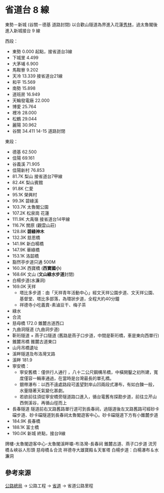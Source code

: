 # 省道台 8 線
東勢－新城 (谷關－德基 道路封閉)
 以合歡山隧道為界進入花蓮[秀林](972秀林.md)，過太魯閣後進入新城接台 9 線

西段：
* 東勢 0.000 起點，接省道台3線
* 下城里 4.499
* 大茅埔 6.900
* 馬鞍寮 9.202
* 天冷 13.339 接省道台21線
* 和平 15.569
* 南勢 15.898
* 道班房 16.949
* 天輪發電廠 22.000
* 博愛 25.764
* 裡冷 28.000
* 松鶴 29.044
* 麗陽 30.962
* 谷關 34.411 14-15 道路封閉

東段：
* 德基 62.500
* 佳陽 69.161
* 谷義溪 71.905
* 佳陽新村 76.853
* 81.7K 梨山 接省道台7甲線
* 82.4K 梨山賓館
* 91.8K 仁愛
* 95.1K 榮興村
* 99.3K 碧綠溪
* 103.7K 太魯閣公園
* 107.2K 松泉崗
花蓮
* 111.9K 大禹嶺 接省道台14甲線
* 116.7K 關原 (觀雲山莊)
* 128.8K **碧綠神木**
* 132.3K 慈恩橋
* 141.9K 新白楊橋
* 147.9K 華綠橋
* 153.1K 洛韶橋
* 豁然亭步道只通 500M
* 160.3K 西寶橋 (**西寶國小**)
* 168.6K 文山 (**文山綠水步道**封閉)
* 白楊步道(水濂洞)
* 169.0K 天祥
	* 塔比多步道：由「天祥青年活動中心」經文天祥公園步道、文天祥公園、基督堂、塔比多部落，為環狀步道，全程大約40分鐘
	* 祥德寺小吃義賣-素滷豆干、梅子茶
* 綠水
* 合流
* 慈母橋 172.0 錐麓古道西口
* 九曲洞隧道 (九曲洞步道)
* 靳珩隧道 + 燕子口隧道 (舊路是燕子口步道，中間是靳珩橋，車是東向西單行)
* 錐麓吊橋 錐麓古道東口
* 山月吊橋遺址
* 溪畔隧道及布洛灣叉路
* 溪畔 181.9
* 寧安橋：
	* 寧安舊橋：僅供行人通行 ，八十二公尺鋼構吊橋，中橫開鑿之初所建，寬度僅容一輛車通過，在當時是台灣最長的單孔橋。
	* 銀帶瀑布：以西不遠處路段可遙望對岸山凹兩段式瀑布，有如白鍊一般，水量隨著天氣變化甚劇。
	* 若欲前往須從寧安橋旁隧道路口進入，循台電舊有探勘步道，前往立芹山西側溪谷，再循山徑而上
* 長春隧道 隧道前右叉路舊路單行道可到長春祠，過隧道後左叉路舊路可經砂卡礑步道、砂卡礑隧道到長春祠太魯閣遊客中心。砂卡礑隧道下方有小錐麓步道
* 184.9K 長春橋
* 188.1K 富士橋
* 190.0K 新城 終點，接台9線

牌樓-太魯閣遊客中心-太魯閣溪畔壩-布洛灣-長春祠
錐麓古道、燕子口步道
流芳橋＆峽谷人形頭
慈母橋＆合流
祥德寺大雄寶殿＆天峯塔
白楊步道：白楊瀑布＆水濂洞

## 參考來源
[公路總局](https://www.thb.gov.tw) → 公路工程 →  [省道](https://www.thb.gov.tw/catalog?node=762e873c-fd7f-4d6e-a5b6-3563c1d59bca) →  省道公路里程
